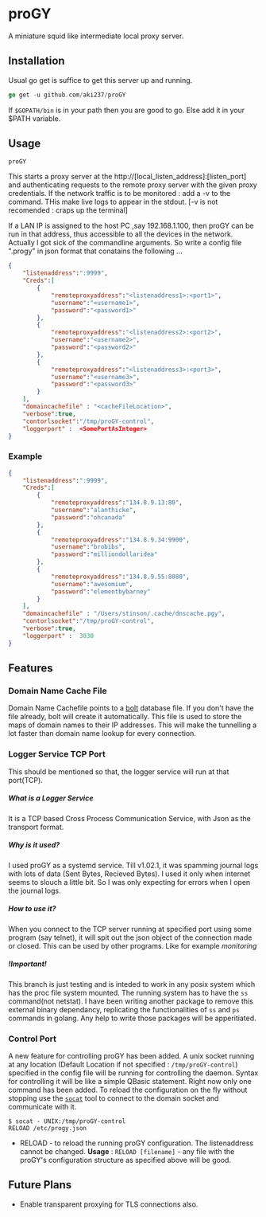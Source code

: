 # proGY
A miniature squid like intermediate local proxy server.

## Installation
Usual go get is suffice to get this server up and running.
```Go
go get -u github.com/aki237/proGY
```
If `$GOPATH/bin` is in your path then you are good to go. Else add it in your $PATH variable.

## Usage

```Shell
proGY
```

This starts a proxy server at the http://[local_listen_address]:[listen_port] and authenticating requests to the
remote proxy server with the given proxy credentials.
If the network traffic is to be monitored : add a -v to the command. THis make live logs to appear in the stdout.
[-v is not recomended : craps up the terminal]

If a LAN IP is assigned to the host PC ,say 192.168.1.100, then proGY can be run in that address, thus accessible
to all the devices in the network.
Actually I got sick of the commandline arguments. So write a config file ".progy" in json format that conatains the
following ...

```Json
{
    "listenaddress":":9999",
    "Creds":[
		{
			"remoteproxyaddress":"<listenaddress1>:<port1>",
			"username":"<username1>",
			"password":"<password1>"
		},
		{
			"remoteproxyaddress":"<listenaddress2>:<port2>",
			"username":"<username2>",
			"password":"<password2>"
		},
		{
			"remoteproxyaddress":"<listenaddress3>:<port3>",
			"username":"<username3>",
			"password":"<password3>"
		}
	],
	"domaincachefile" : "<cacheFileLocation>",
	"verbose":true,
	"contorlsocket":"/tmp/proGY-control",
	"loggerport" :  <SomePortAsInteger>
}
```

### Example 
```Json
{
    "listenaddress":":9999",
    "Creds":[
		{
			"remoteproxyaddress":"134.8.9.13:80",
			"username":"alanthicke",
			"password":"ohcanada"
		},
		{
			"remoteproxyaddress":"134.8.9.34:9900",
			"username":"brobibs",
			"password":"milliondollaridea"
		},
		{
			"remoteproxyaddress":"134.8.9.55:8080",
			"username":"awesomium",
			"password":"elementbybarney"
		}
    ],
	"domaincachefile" : "/Users/stinson/.cache/dnscache.pgy",
	"contorlsocket":"/tmp/proGY-control",
    "verbose":true,
    "loggerport" :  3030
}
```

## Features

### Domain Name Cache File
Domain Name Cachefile points to a [bolt](https://github.com/boltdb/bolt) database file. 
If you don't have the file already, bolt will create it automatically. This file is used to 
store the maps of domain names to their IP addresses. This will make the tunnelling a lot faster than
domain name lookup for every connection.

### Logger Service TCP Port
This should be mentioned so that, the logger service will run at that port(TCP).

##### What is a Logger Service

It is a TCP based Cross Process Communication Service, with Json as the transport format.

##### Why is it used?

I used proGY as a systemd service. Till v1.02.1, it was spamming journal logs with lots of data 
(Sent Bytes, Recieved Bytes). I used it only when internet seems to slouch a little bit. So I was only
expecting for errors when I open the journal logs.

##### How to use it?

When you connect to the TCP server running at specified port using some program (say telnet), it will spit out 
the json object of the connection made or closed. This can be used by other programs. Like for example *monitoring*

##### !Important!
This branch is just testing and is inteded to work in any posix system which has the proc file system mounted.
The running system has to have the `ss` command(not netstat). I have been writing another package to remove this
external binary dependancy, replicating the functionalities of `ss` and `ps` commands in golang. Any help to
write those packages will be apperitiated.

### Control Port
A new feature for controlling proGY has been added. A unix socket running at any location (Default Location if not specified : `/tmp/proGY-control`)
specified in the config file will be running for controlling the daemon. Syntax for controlling it will be like a simple 
QBasic statement. Right now only one command has been added. To reload the configuration on the fly without stopping use 
the [`socat`](http://www.dest-unreach.org/socat/) tool to connect to the domain socket and communicate with it.
```shell
$ socat - UNIX:/tmp/proGY-control
RELOAD /etc/progy.json
```

+ RELOAD - to reload the running proGY configuration. The listenaddress cannot be changed.
	**Usage** : `RELOAD [filename]` - any file with the proGY's configuration structure as specified above will be good.

## Future Plans
+ Enable transparent proxying for TLS connections also.
